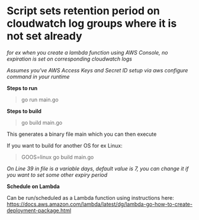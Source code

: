 # Script sets retention period on cloudwatch log groups where it is not set already
*for ex when you create a lambda function using AWS Console, no expiration is set on corresponding cloudwatch logs*

*Assumes you've AWS Access Keys and Secret ID setup via aws configure command in your runtime*

**Steps to run**

>go run main.go

**Steps to build**

>go build main.go

This generates a binary file main which you can then execute

If you want to build for another OS for ex Linux:

>GOOS=linux go build main.go

*On Line 39 in file is a variable days, default value is 7, you can change it if you want to set some other expiry period*

**Schedule on Lambda**

Can be run/scheduled as a Lambda function using instructions here:
https://docs.aws.amazon.com/lambda/latest/dg/lambda-go-how-to-create-deployment-package.html